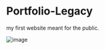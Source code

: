 # Portfolio-Legacy
my first website meant for the public.

![image](https://github.com/Rutger505/Useful-Autoclicker/assets/119070855/265ea9d9-b63b-45a6-b065-d4afa2ec8331)
